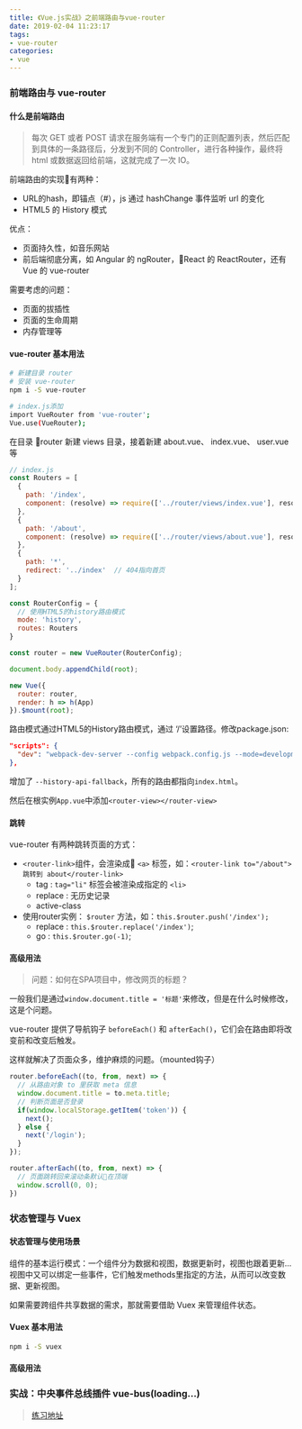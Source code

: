 ```yaml
---
title: 《Vue.js实战》之前端路由与vue-router
date: 2019-02-04 11:23:17
tags:
- vue-router
categories:
- vue
---
```


### 前端路由与 vue-router
<!--more-->
#### 什么是前端路由
> 每次 GET 或者 POST 请求在服务端有一个专门的正则配置列表，然后匹配到具体的一条路径后，分发到不同的 Controller，进行各种操作，最终将 html 或数据返回给前端，这就完成了一次 IO。

前端路由的实现有两种：
* URL的hash，即锚点（#），js 通过 hashChange 事件监听 url 的变化
* HTML5 的 History 模式

优点：
* 页面持久性，如音乐网站
* 前后端彻底分离，如 Angular 的 ngRouter，React 的 ReactRouter，还有 Vue 的 vue-router

需要考虑的问题：
* 页面的拔插性
* 页面的生命周期
* 内存管理等

#### vue-router 基本用法
```bash
# 新建目录 router
# 安装 vue-router
npm i -S vue-router

# index.js添加
import VueRouter from 'vue-router';
Vue.use(VueRouter);

```
在目录 router 新建 views 目录，接着新建 about.vue、 index.vue、 user.vue等

```javascript
// index.js
const Routers = [
  {
    path: '/index',
    component: (resolve) => require(['../router/views/index.vue'], resolve)
  },
  {
    path: '/about',
    component: (resolve) => require(['../router/views/about.vue'], resolve)
  },
  {
    path: '*',
    redirect: '../index'  // 404指向首页
  }
];

const RouterConfig = {
  // 使用HTML5的history路由模式
  mode: 'history',
  routes: Routers
}

const router = new VueRouter(RouterConfig);

document.body.appendChild(root);

new Vue({
  router: router,
  render: h => h(App)
}).$mount(root);
```

路由模式通过HTML5的History路由模式，通过 ‘/’设置路径。修改package.json:
```json
"scripts": {
  "dev": "webpack-dev-server --config webpack.config.js --mode=development --history-api-fallback"
},
```
增加了 `--history-api-fallback`，所有的路由都指向`index.html`。

然后在根实例`App.vue`中添加`<router-view></router-view>`

#### 跳转
vue-router 有两种跳转页面的方式：
* `<router-link>`组件，会渲染成 `<a>` 标签，如：`<router-link to="/about">跳转到 about</router-link>`
    * tag : `tag="li"` 标签会被渲染成指定的 `<li>`
    * replace : 无历史记录
    * active-class
* 使用router实例： `$router` 方法，如：`this.$router.push('/index');`
    * replace : `this.$router.replace('/index')`;
    * go : `this.$router.go(-1)`;
#### 高级用法
> 问题：如何在SPA项目中，修改网页的标题？

一般我们是通过`window.document.title = '标题'`来修改，但是在什么时候修改，这是个问题。

vue-router 提供了导航钩子 `beforeEach()` 和 `afterEach()`，它们会在路由即将改变前和改变后触发。

这样就解决了页面众多，维护麻烦的问题。（mounted钩子）

```javascript
router.beforeEach((to, from, next) => {
  // 从路由对象 to 里获取 meta 信息
  window.document.title = to.meta.title;
  // 判断页面是否登录
  if(window.localStorage.getItem('token')) {
    next();
  } else {
    next('/login');
  }
});

router.afterEach((to, from, next) => {
  // 页面跳转回来滚动条默认在顶端
  window.scroll(0, 0);
})

```

### 状态管理与 Vuex

#### 状态管理与使用场景
组件的基本运行模式：一个组件分为数据和视图，数据更新时，视图也跟着更新...视图中又可以绑定一些事件，它们触发methods里指定的方法，从而可以改变数据、更新视图。

如果需要跨组件共享数据的需求，那就需要借助 Vuex 来管理组件状态。


#### Vuex 基本用法
```bash
npm i -S vuex
```

#### 高级用法

### 实战：中央事件总线插件 vue-bus(loading...)

> [练习地址](https://github.com/yangtao2o/vue-webpack-iview)